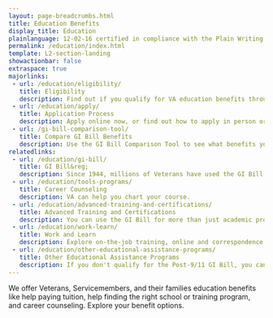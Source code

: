 ```yaml
---
layout: page-breadcrumbs.html
title: Education Benefits
display_title: Education
plainlanguage: 12-02-16 certified in compliance with the Plain Writing Act
permalink: /education/index.html
template: L2-section-landing
showactionbar: false
extraspace: true
majorlinks:
 - url: /education/eligibility/
   title: Eligibility
   description: Find out if you qualify for VA education benefits through the GI Bill program and other educational assistance programs.
 - url: /education/apply/
   title: Application Process
   description: Apply online now, or find out how to apply in person or by mail.
 - url: /gi-bill-comparison-tool/
   title: Compare GI Bill Benefits
   description: Use the GI Bill Comparison Tool to see what benefits you'll get at the school you want to attend.
relatedlinks:
 - url: /education/gi-bill/
   title: GI Bill&reg;
   description: Since 1944, millions of Veterans have used the GI Bill to pay for college.
 - url: /education/tools-programs/
   title: Career Counseling
   description: VA can help you chart your course.
 - url: /education/advanced-training-and-certifications/
   title: Advanced Training and Certifications
   description: You can use the GI Bill for more than just academic programs.
 - url: /education/work-learn/
   title: Work and Learn
   description: Explore on-the-job training, online and correspondence study, and other programs.
 - url: /education/other-educational-assistance-programs/
   title: Other Educational Assistance Programs
   description: If you don't qualify for the Post-9/11 GI Bill, you can apply for education benefits through VEAP and Call to Service. REAP ended in 2015, but some benefits stay in place for a couple more years.
---
```


<div class="va-introtext">

We offer Veterans, Servicemembers, and their families education benefits like help paying tuition, help finding the right school or training program, and career counseling. Explore your benefit options.   

</div>
